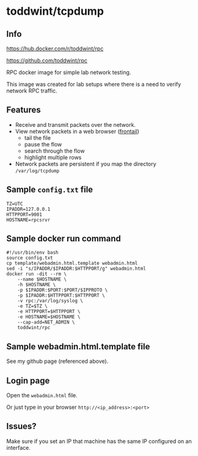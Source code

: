 # toddwint/tcpdump

## Info

<https://hub.docker.com/r/toddwint/rpc>

<https://github.com/toddwint/rpc>

RPC docker image for simple lab network testing.

This image was created for lab setups where there is a need to verify network RPC traffic.

## Features

- Receive and transmit packets over the network.
- View network packets in a web browser ([frontail](https://github.com/mthenw/frontail))
    - tail the file
    - pause the flow
    - search through the flow
    - highlight multiple rows
- Network packets are persistent if you map the directory `/var/log/tcpdump`

## Sample `config.txt` file

```
TZ=UTC
IPADDR=127.0.0.1
HTTPPORT=9001
HOSTNAME=rpcsrvr
```

## Sample docker run command

```
#!/usr/bin/env bash
source config.txt
cp template/webadmin.html.template webadmin.html
sed -i "s/IPADDR/$IPADDR:$HTTPPORT/g" webadmin.html
docker run -dit --rm \
    --name $HOSTNAME \
    -h $HOSTNAME \
    -p $IPADDR:$PORT:$PORT/$IPPROTO \
    -p $IPADDR:$HTTPPORT:$HTTPPORT \
    -v rpc:/var/log/syslog \
    -e TZ=$TZ \
    -e HTTPPORT=$HTTPPORT \
    -e HOSTNAME=$HOSTNAME \
    --cap-add=NET_ADMIN \
    toddwint/rpc
```

## Sample webadmin.html.template file

See my github page (referenced above).


## Login page

Open the `webadmin.html` file.

Or just type in your browser `http://<ip_address>:<port>`


## Issues?

Make sure if you set an IP that machine has the same IP configured on an interface.

